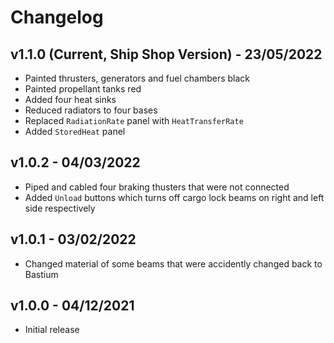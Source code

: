 # Changelog

## v1.1.0 (Current, Ship Shop Version) - 23/05/2022

- Painted thrusters, generators and fuel chambers black
- Painted propellant tanks red
- Added four heat sinks
- Reduced radiators to four bases
- Replaced  `RadiationRate` panel with `HeatTransferRate`
- Added `StoredHeat` panel

## v1.0.2 - 04/03/2022

- Piped and cabled four braking thusters that were not connected
- Added `Unload` buttons which turns off cargo lock beams on right and left side respectively

## v1.0.1 - 03/02/2022

- Changed material of some beams that were accidently changed back to Bastium

## v1.0.0 - 04/12/2021

- Initial release
